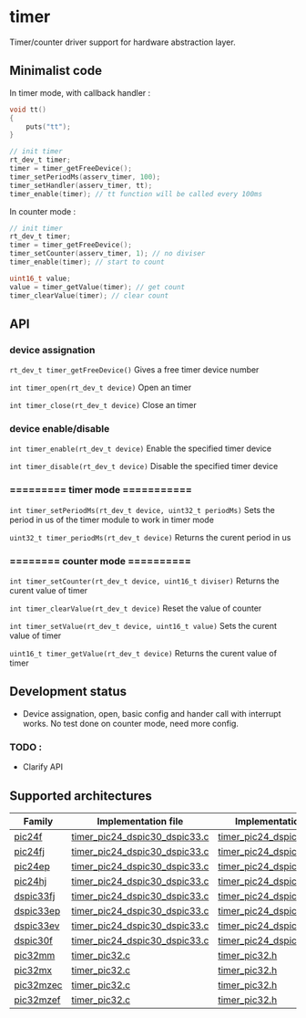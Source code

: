 # timer
Timer/counter driver support for hardware abstraction layer.

## Minimalist code

In timer mode, with callback handler :

```C
void tt()
{
    puts("tt");
}

// init timer
rt_dev_t timer;
timer = timer_getFreeDevice();
timer_setPeriodMs(asserv_timer, 100);
timer_setHandler(asserv_timer, tt);
timer_enable(timer); // tt function will be called every 100ms
```

In counter mode :

```C
// init timer
rt_dev_t timer;
timer = timer_getFreeDevice();
timer_setCounter(asserv_timer, 1); // no diviser
timer_enable(timer); // start to count

uint16_t value;
value = timer_getValue(timer); // get count
timer_clearValue(timer); // clear count
```

## API

### device assignation
`rt_dev_t timer_getFreeDevice()` Gives a free timer device number

`int timer_open(rt_dev_t device)` Open an timer

`int timer_close(rt_dev_t device)` Close an timer

### device enable/disable
`int timer_enable(rt_dev_t device)` Enable the specified timer device

`int timer_disable(rt_dev_t device)` Disable the specified timer device

### ========= timer mode ===========
`int timer_setPeriodMs(rt_dev_t device, uint32_t periodMs)` Sets the period in us of the timer module to work in timer mode

`uint32_t timer_periodMs(rt_dev_t device)` Returns the curent period in us

### ======== counter mode ==========
`int timer_setCounter(rt_dev_t device, uint16_t diviser)` Returns the curent value of timer

`int timer_clearValue(rt_dev_t device)` Reset the value of counter

`int timer_setValue(rt_dev_t device, uint16_t value)` Sets the curent value of timer

`uint16_t timer_getValue(rt_dev_t device)` Returns the curent value of timer

## Development status
+ Device assignation, open, basic config and hander call with interrupt works. No test done on counter mode, need more config.

### TODO :
+ Clarify API

## Supported architectures

|Family|Implementation file|Implementation header|
|------|-------------------|---------------------|
|[pic24f](../../../archi/pic24f/README.md)|[timer_pic24_dspic30_dspic33.c](timer_pic24_dspic30_dspic33.c)|[timer_pic24_dspic30_dspic33.h](timer_pic24_dspic30_dspic33.h)|
|[pic24fj](../../../archi/pic24fj/README.md)|[timer_pic24_dspic30_dspic33.c](timer_pic24_dspic30_dspic33.c)|[timer_pic24_dspic30_dspic33.h](timer_pic24_dspic30_dspic33.h)|
|[pic24ep](../../../archi/pic24ep/README.md)|[timer_pic24_dspic30_dspic33.c](timer_pic24_dspic30_dspic33.c)|[timer_pic24_dspic30_dspic33.h](timer_pic24_dspic30_dspic33.h)|
|[pic24hj](../../../archi/pic24hj/README.md)|[timer_pic24_dspic30_dspic33.c](timer_pic24_dspic30_dspic33.c)|[timer_pic24_dspic30_dspic33.h](timer_pic24_dspic30_dspic33.h)|
|[dspic33fj](../../../archi/dspic33fj/README.md)|[timer_pic24_dspic30_dspic33.c](timer_pic24_dspic30_dspic33.c)|[timer_pic24_dspic30_dspic33.h](timer_pic24_dspic30_dspic33.h)|
|[dspic33ep](../../../archi/dspic33ep/README.md)|[timer_pic24_dspic30_dspic33.c](timer_pic24_dspic30_dspic33.c)|[timer_pic24_dspic30_dspic33.h](timer_pic24_dspic30_dspic33.h)|
|[dspic33ev](../../../archi/dspic33ev/README.md)|[timer_pic24_dspic30_dspic33.c](timer_pic24_dspic30_dspic33.c)|[timer_pic24_dspic30_dspic33.h](timer_pic24_dspic30_dspic33.h)|
|[dspic30f](../../../archi/dspic30f/README.md)|[timer_pic24_dspic30_dspic33.c](timer_pic24_dspic30_dspic33.c)|[timer_pic24_dspic30_dspic33.h](timer_pic24_dspic30_dspic33.h)|
|[pic32mm](../../../archi/pic32mm/README.md)|[timer_pic32.c](timer_pic32.c)|[timer_pic32.h](timer_pic32.h)|
|[pic32mx](../../../archi/pic32mx/README.md)|[timer_pic32.c](timer_pic32.c)|[timer_pic32.h](timer_pic32.h)|
|[pic32mzec](../../../archi/pic32mzec/README.md)|[timer_pic32.c](timer_pic32.c)|[timer_pic32.h](timer_pic32.h)|
|[pic32mzef](../../../archi/pic32mzef/README.md)|[timer_pic32.c](timer_pic32.c)|[timer_pic32.h](timer_pic32.h)|
